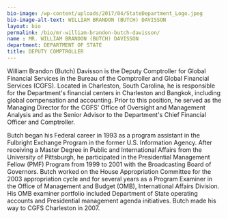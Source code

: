 ```yaml
---
bio-image: /wp-content/uploads/2017/04/StateDepartment_Logo.jpeg
bio-image-alt-text: WILLIAM BRANDON (BUTCH) DAVISSON
layout: bio
permalink: /bio/mr-william-brandon-butch-davisson/
name : MR. WILLIAM BRANDON (BUTCH) DAVISSON
department: DEPARTMENT OF STATE
title: DEPUTY COMPTROLLER
---
```


William Brandon (Butch) Davisson is the Deputy Comptroller for Global Financial Services in the Bureau of the Comptroller and Global Financial Services (CGFS). Located in Charleston, South Carolina, he is responsible for the Department's financial centers in Charleston and Bangkok, including global compensation and accounting. Prior to this position, he served as the Managing Director for the CGFS' Office of Oversight and Management Analysis and as the Senior Advisor to the Department's Chief Financial Officer and Comptroller.

Butch began his Federal career in 1993 as a program assistant in the Fulbright Exchange Program in the former U.S. Information Agency. After receiving a Master Degree in Public and International Affairs from the University of Pittsburgh, he participated in the Presidential Management Fellow (PMF) Program from 1999 to 2001 with the Broadcasting Board of Governors. Butch worked on the House Appropriation Committee for the 2003 appropriation cycle and for several years as a Program Examiner in the Office of Management and Budget (OMB), International Affairs Division. His OMB examiner portfolio included Department of State operating accounts and Presidential management agenda initiatives. Butch made his way to CGFS Charleston in 2007.